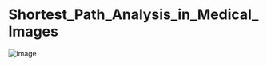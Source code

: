 # Shortest_Path_Analysis_in_Medical_Images

![image](https://github.com/jackGetDev/Shortest_Path_Analysis_in_Medical_Images/assets/57647314/a0f5fab2-56f5-4412-8bcf-3e1934d21fef)
